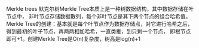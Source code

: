 Merkle trees
    默克尔树Merkle Tree本质上是一种树数据结构，其中数据存储在叶节点中，
非叶节点存储数据散列，每个非叶节点是其下两个节点的组合哈希值。
Merkle Tree的创建：基本就是每个叶节点作为数据存储点，对它进行哈希之后，
得到最初的叶子节点，再两两相加哈希，一直类推，到只剩一个节点，
即根节点即可+1。创建Merkle Tree是O(n)复杂度，树高是log(n)+1
